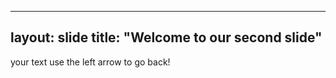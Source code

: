 --------
layout: slide
title: "Welcome to our second slide"
-----------
your text
use the left arrow to go back!
